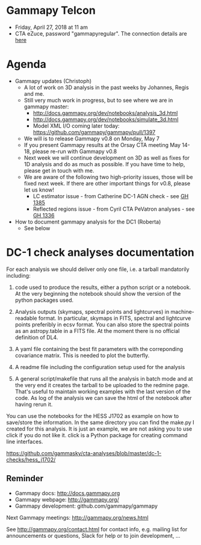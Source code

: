 # Gammapy Telcon

* Friday, April 27, 2018 at 11 am
* CTA eZuce, password "gammapyregular".  The connection details are [here](ConnectionDetails.txt)

# Agenda

* Gammapy updates (Christoph)
    * A lot of work on 3D analysis in the past weeks by Johannes, Regis and me.
    * Still very much work in progress, but to see where we are in gammapy master:
        * http://docs.gammapy.org/dev/notebooks/analysis_3d.html
        * http://docs.gammapy.org/dev/notebooks/simulate_3d.html
        * Model XML I/O coming later today: https://github.com/gammapy/gammapy/pull/1397
    * We will is to release Gammapy v0.8 on Monday, May 7
    * If you present Gammapy results at the Orsay CTA meeting May 14-18,
      please re-run with Gammapy v0.8
    * Next week we will continue development on 3D as well as fixes for 1D analysis
      and do as much as possible. If you have time to help, please get in touch with me.
    * We are aware of the following two high-priority issues, those will be fixed next week.
      If there are other important things for v0.8, please let us know!
        * LC estimator issue - from Catherine DC-1 AGN check - see [GH 1385](https://github.com/gammapy/gammapy/pull/1385)
        * Reflected regions issue - from Cyril CTA PeVatron analyses - see [GH 1336](https://github.com/gammapy/gammapy/issues/1336)
* How to document gammapy analysis for the DC1 (Roberta)
    * See below

# DC-1 check analyses documentation

For each analysis we should deliver only one file, i.e. a tarball mandatorily including:

1. code used to produce the results, either a python script or a notebook. At the very beginning the notebook should show the version of the python packages used.

2. Analysis outputs (skymaps, spectral points and lightcurves) in machine-readable format. In particular, skymaps in FITS, spectral and lightcurve points preferibly in ecsv format. You can also store the spectral points as an astropy.table in a FITS file. At the moment there is no official definition of DL4.

3. A yaml file containing the best fit parameters with the correponding covariance matrix. This is needed to plot the butterfly.

4. A readme file including the configuration setup used for the analysis

5. A general script/makefile that runs all the analysis in batch mode and at the very end it creates the tarball to be uploaded to the redmine page. That's useful to maintain working examples with the last version of the code. As log of the analysis we can save the html of the notebook after having rerun it.

You can use the notebooks for the HESS J1702 as example on how to save/store the information. In the same directory you can find the make.py I created for this analysis. It is just an example, we are not asking you to use click if you do not like it. click is a Python package for creating command line interfaces.

https://github.com/gammasky/cta-analyses/blob/master/dc-1-checks/hess_j1702/


## Reminder

* Gammapy docs: http://docs.gammapy.org
* Gammapy webpage: http://gammapy.org/
* Gammapy development: github.com/gammapy/gammapy

Next Gammapy meetings: http://gammapy.org/news.html

See http://gammapy.org/contact.html for contact info, e.g. mailing list
for announcements or questions, Slack for help or to join development, ...
